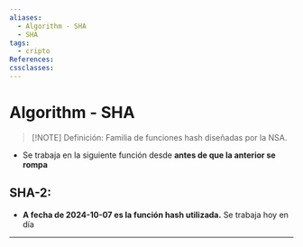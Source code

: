```yaml
---
aliases:
  - Algorithm - SHA
  - SHA
tags:
  - cripto
References: 
cssclasses:
---
```

# Algorithm - SHA

> [!NOTE] Definición: 
> Familia de funciones hash diseñadas por la NSA.

+ Se trabaja en la siguiente función desde **antes de que la anterior se rompa**

## SHA-2:
+ **A fecha de 2024-10-07 es la función hash utilizada.** Se trabaja hoy en día 

***
